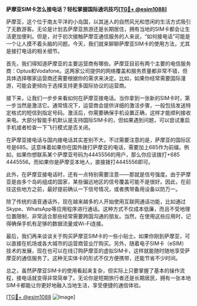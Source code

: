 **萨摩亚SIM卡怎么接电话？轻松掌握国际通讯技巧[[TG💪+ @esim1088](https://t.me/s/esim1088)]**

萨摩亚，这个位于南太平洋的小岛国，以其迷人的自然风光和悠闲的生活方式吸引了无数游客。无论是计划去萨摩亚旅游还是长期居住，拥有当地的SIM卡都会让生活更加便利。但是，对于初次接触萨摩亚通信服务的人来说，“如何接电话”可能是一个让人摸不着头脑的问题。今天，我们就来聊聊萨摩亚SIM卡的使用方法，尤其是接打电话的相关细节。

首先，我们得知道萨摩亚的主要运营商有哪些。萨摩亚目前有两个主要的电信服务商：Optus和Vodafone。这两家公司提供的网络覆盖和服务质量都非常不错，但具体选择哪家运营商还需要根据你的需求来决定。比如，如果你经常需要国际漫游，可能会更倾向于选择支持更多国际协议的运营商。

接下来，让我们一步步来看如何在萨摩亚接电话。当你拿到一张新的SIM卡时，第一步当然是激活它。通常情况下，运营商会提供详细的激活步骤，一般包括发送特定格式的短信到指定号码。激活后，你需要确保手机设置正确，这样才能顺利接收来电。大部分智能手机默认是支持国际SIM卡的，但如果遇到问题，可以尝试重启手机或者检查一下飞行模式是否关闭。

在萨摩亚接电话与国内接电话其实差别不大，不过需要注意的是，萨摩亚的国际区号是685。这意味着如果你在国外拨打萨摩亚的电话，需要加上685作为前缀。例如，如果你想联系某个萨摩亚号码为4445556的用户，那么你应该拨打+685 4445556。而如果你是萨摩亚本地人，直接拨打4445556即可。

此外，在萨摩亚接电话时，还有一点特别需要注意——那就是信号强度。由于萨摩亚是由多个岛屿组成的国家，某些偏远地区的信号覆盖可能不是很好。因此，在前往这些地方之前，最好提前确认一下信号情况，或者携带备用设备以防万一。

除了传统的语音通话外，现在越来越多的人开始使用互联网通话功能，比如通过Skype、WhatsApp等应用程序进行通话。这种方式不仅成本低廉，而且不受地理位置限制，非常适合那些经常需要跨国沟通的朋友。当然，在使用这些应用时，记得确保手机有足够的数据流量或Wi-Fi连接。

最后，我们再来谈谈关于购买萨摩亚SIM卡的一些小贴士。如果你刚到萨摩亚，可以直接在机场或各大城市的运营商营业厅购买。另外，随着电子SIM卡（eSIM）技术的发展，现在也可以在线订购萨摩亚的虚拟SIM卡，这样就能随时随地享受萨摩亚的通信服务了。这种无实体卡的形式不仅方便携带，还能节省不少时间。

总之，虽然萨摩亚SIM卡的使用看起来复杂，但实际上只要掌握了基本的操作流程，接电话就变得非常简单了。无论你是短期旅行者还是长期居民，拥有一张本地SIM卡都能让你更好地融入当地生活，享受便捷的通信体验。

[[TG💪+ @esim1088](https://t.me/s/esim1088) ![Image](https://i.postimg.cc/4NQfJmqS/Snipaste-2025-05-13-00-14-12.png)]